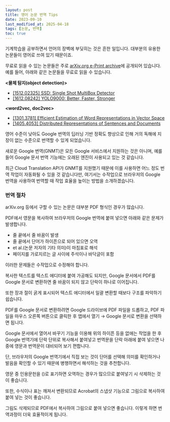 ```yaml
---
layout: post
title: 영어 논문 번역 Tips
date: 2023-09-10
last_modified_at: 2025-04-18
tags: [논문, 번역]
toc: true
---
```


기계학습을 공부하면서 언어의 장벽에 부딪히는 것은 흔한 일입니다. 대부분의 유용한 논문들이 영어로 쓰여 있기 때문이죠.

무료로 읽을 수 있는 논문들은 주로 [arXiv.org e-Print archive](https://arxiv.org/)에 공개되어 있습니다. 예를 들어, 아래와 같은 논문들을 무료로 읽을 수 있습니다.

**<물체 탐지(object detection)>**

- [[1512.02325] SSD: Single Shot MultiBox Detector](https://arxiv.org/abs/1512.02325)
- [[1612.08242] YOLO9000: Better, Faster, Stronger](https://arxiv.org/abs/1612.08242)

**<word2vec, doc2vec>**

- [[1301.3781] Efficient Estimation of Word Representations in Vector Space](https://arxiv.org/abs/1301.3781)
- [[1405.4053] Distributed Representations of Sentences and Documents](https://arxiv.org/abs/1405.4053)

영어 수준이 낮아도 Google 번역의 딥러닝 기반 정확도 향상으로 인해 거의 독해에 지장이 없는 수준으로 번역할 수 있게 되었습니다.

새로운 Google 번역(GNMT)은 모든 Google 서비스에서 지원하는 것은 아니며, 예를 들어 Google 문서 번역 기능에는 오래된 엔진이 사용되고 있는 것 같습니다.

최근 Cloud Translation API가 GNMT를 지원했기 때문에 이를 사용하면 어느 정도 번역 작업이 자동화될 수 있을 것 같습니다만, 여기서는 수작업으로 브라우저의 Google 번역을 사용하여 번역할 때 작업 효율을 높이는 방법을 소개하겠습니다.

### 번역 절차

arXiv.org 등에서 구할 수 있는 논문은 대부분 PDF 형식인 경우가 많습니다.

PDF에서 영문을 복사하여 브라우저의 Google 번역에 붙여 넣으면 아래와 같은 문제가 발생합니다.

- 줄 끝에서 줄 바꿈이 발생
- 줄 끝에서 단어가 하이픈으로 되어 있으면 오역
- et al.(논문 저자의 기타 의미)이 마침표로 해석
- 페이지를 가로지르는 글 사이에 주석이나 바닥글이 포함

이러한 문제들은 수작업으로 수정해야 합니다.

복사한 텍스트를 텍스트 에디터에 붙여 가공해도 되지만, Google 문서에서 PDF를 Google 문서로 변환하면 줄 바꿈이 되지 않고 단락이 하나로 이어집니다.

또한 장과 절이 굵게 표시되어 텍스트 에디터에서 일괄 변환할 때보다 구조를 파악하기 쉽습니다.

PDF를 Google 문서로 변환하려면 Google 드라이브에 PDF 파일을 드롭하고, PDF 파일을 마우스 오른쪽 버튼으로 클릭한 후 앱에서 열기 → Google 문서로 변환을 선택하면 됩니다.

Google 문서에서 열어서 바꾸기 기능을 이용해 위의 하이픈 등을 없애는 작업을 한 후 Google 번역기에 단락 단위로 복사해서 붙여넣고 번역문을 단락 아래에 붙여 넣으면 나중에 영문과 번역문이 대비되어 보기 편합니다.

단, 브라우저의 Google 번역기에서 직접 보는 것이 단어를 선택해 의미를 확인하거나 발음을 확인할 수 있기 때문에 병행하면서 해석하는 것을 추천합니다.

영문 중 인용문헌을 ()로 표기하면 오역하는 경우가 많으므로 붙여넣기 시 삭제하는 것이 좋습니다.

또한, 수식이나 표는 깨져서 변환되므로 Acrobat의 스냅샷 기능으로 그림으로 복사하여 붙여 넣는 것이 좋습니다.

그림도 삭제되므로 PDF에서 복사하여 그림으로 붙여 넣으면 좋습니다. 이렇게 하면 번역과정이 더욱 효율적이게 됩니다.
